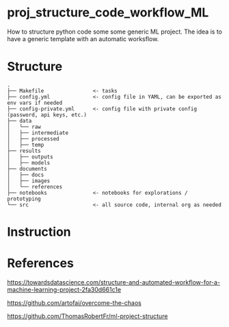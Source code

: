 # proj_structure_code_workflow_ML
How to structure python code some some generic ML project. The idea is to have a generic template with an automatic worksflow.


# Structure

```
.
├── Makefile                <- tasks
├── config.yml              <- config file in YAML, can be exported as env vars if needed
├── config-private.yml      <- config file with private config (password, api keys, etc.)
├── data
│   └── raw
│   ├── intermediate
│   ├── processed
│   ├── temp
├── results
│   ├── outputs
│   ├── models
├── documents
│   ├── docs
│   ├── images
│   └── references
├── notebooks               <- notebooks for explorations / prototyping
└── src                     <- all source code, internal org as needed
```

# Instruction

# References
https://towardsdatascience.com/structure-and-automated-workflow-for-a-machine-learning-project-2fa30d661c1e

https://github.com/artofai/overcome-the-chaos

https://github.com/ThomasRobertFr/ml-project-structure
